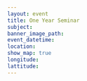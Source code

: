 ```yaml
---
layout: event
title: One Year Seminar
subject:
banner_image_path:
event_datetime:
location:
show_map: true
longitude:
lattitude:
---
```

